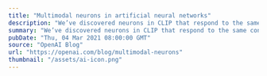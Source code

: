 ```yaml
---
title: "Multimodal neurons in artificial neural networks"
description: "We’ve discovered neurons in CLIP that respond to the same concept whether presented literally, symbolically, or conceptually. This may explain CLIP’s accuracy in classifying surprising visual renditions of concepts, and is also an important step toward understanding the associations and biases that CLIP and similar models learn."
summary: "We’ve discovered neurons in CLIP that respond to the same concept whether presented literally, symbolically, or conceptually. This may explain CLIP’s accuracy in classifying surprising visual renditions of concepts, and is also an important step toward understanding the associations and biases that CLIP and similar models learn."
pubDate: "Thu, 04 Mar 2021 08:00:00 GMT"
source: "OpenAI Blog"
url: "https://openai.com/blog/multimodal-neurons"
thumbnail: "/assets/ai-icon.png"
---
```


